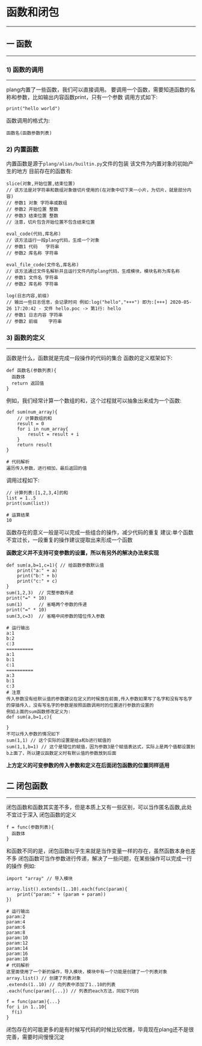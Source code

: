 # 函数和闭包
---
## 一 函数
---
### 1) 函数的调用
---
plang内置了一些函数，我们可以直接调用。
要调用一个函数，需要知道函数的名称和参数，比如输出内容函数print，只有一个参数
调用方式如下:
```
print("hello world")
```
函数调用的格式为:
```
函数名(函数参数列表)
```
### 2) 内置函数
内置函数是源于`plang/alias/builtin.py`文件的包装
该文件为内置对象的初始产生的地方
目前存在的函数有:
```
slice(对象,开始位置,结束位置)
// 该方法是对字符串和数组对象做切片使用的(在对象中切下来一小片，为切片，就是部分内容)
// 参数1 对象 字符串或数组
// 参数2 开始位置 整数
// 参数3 结束位置 整数
// 注意，切片包含开始位置不包含结束位置

eval_code(代码,库名称)
// 该方法运行一段plang代码，生成一个对象
// 参数1 代码   字符串
// 参数2 库名称 字符串

eval_file_code(文件名,库名称)
// 该方法通过文件名解析并且运行文件内的plang代码，生成模块，模块名称为库名称
// 参数1 文件名 字符串
// 参数2 库名称 字符串

log(日志内容,前缀)
// 输出一些日志信息，会记录时间 例如:log("hello","+++") 即为:[+++] 2020-05-26 17:20:42 - 文件 hello.poc -> 第1行: hello
// 参数1 日志内容 字符串
// 参数2 前缀    字符串

```

### 3) 函数的定义
---
函数是什么，函数就是完成一段操作的代码的集合
函数的定义框架如下:
```
def 函数名(参数列表){
  函数体
  return 返回值
}
```

例如，我们经常计算一个数组的和，这个过程就可以抽象出来成为一个函数:
```
def sum(num_array){
    // 计算数组的和
    result = 0
    for i in num_array{
        result = result + i
    }
    return result
}

# 代码解析
遍历传入参数，进行相加，最后返回的值
```
调用过程如下:
```
// 计算列表:[1,2,3,4]的和
list = 1..5
print(sum(list))

# 运算结果
10
```
函数存在的意义一般是可以完成一些组合的操作，减少代码的重复
建议:单个函数不宜过长，一段重复的操作建议提取出来形成一个函数

**函数定义并不支持可变参数的设置，所以有另外的解决办法来实现**
```
def sum(a,b=1,c=1){ // 给函数参数默认值
    print("a:" + a)
    print("b:" + b)
    print("c:" + c)
}
sum(1,2,3)  // 完整参数传递
print("=" * 10)
sum(1)      // 省略两个参数的传递
print("=" * 10)
sum(3,c=3)  // 省略中间参数的错位传入参数

# 运行输出
a:1
b:2
c:3
==========
a:1
b:1
c:1
==========
a:3
b:1
c:3
# 注意
传入参数没有给默认值的参数建议在定义的时候放在前面,传入参数如果写了名字和没有写名字的穿插传入，没有写名字的参数是按照函数调用时的位置进行参数的设置的
例如上面的sum函数修改定义为:
def sum(a,b=1,c){

}
不可以传入参数的情况如下
sum(1,1) // 这个实际的设置是给a和b进行赋值的
sum(1,1,b=1) // 这个是错位的赋值，因为参数3是个赋值表达式，实际上是两个值都设置到b上面了，所以建议函数定义时有默认值的参数放到后面
```
**上方定义的可变参数的传入参数和定义在后面闭包函数的位置同样适用**

## 二 闭包函数
---
闭包函数和函数其实差不多，但是本质上又有一些区别，可以当作匿名函数,此处不宜过于深入
闭包函数的定义
```
f = func(参数列表){
  函数体
}
```
和函数不同的是，闭包函数似乎生来就是当作变量一样的存在，虽然函数本身也差不多
闭包函数可当作参数进行传递，解决了一些问题，在某些操作可以完成一行的操作
例如:
```
import "array" // 导入模块

array.list().extends(1..10).each(func(param){
    print("param:" + (param + param))
})

# 运行输出
param:2
param:4
param:6
param:8
param:10
param:12
param:14
param:16
param:18
# 代码解析
这里面使用了一个新的操作，导入模块，模块中有一个功能是创建了一个列表对象
array.list() // 创建了列表对象
.extends(1..10) // 向列表中添加了1..10的列表
.each(func(param){...}) // 列表的each方法，同如下代码

f = func(param){...}
for i in 1..10{
  f(i)
}
```
闭包存在的可能更多的是有时候写代码的时候比较优雅，毕竟现在plang还不是很完善，需要时间慢慢沉淀
